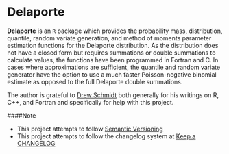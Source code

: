 # Delaporte

**Delaporte** is an `R` package which provides the probability mass, distribution, quantile, random variate generation, and method of moments parameter estimation functions for the Delaporte distribution. As the distribution does not have a closed form but requires summations or double summations to calculate values, the functions have been programmed in Fortran and C. In cases where approximations are sufficient, the quantile and random variate generator have the option to use a much faster Poisson-negative binomial estimate as opposed to the full Delaporte double summations.

The author is grateful to [Drew Schmidt](https://github.com/wrathematics) both generally for his writings on R, C++, and Fortran and specifically for help with this project.

####Note
 - This project attempts to follow [Semantic Versioning](http://semver.org/)
 - This project attempts to follow the changelog system at [Keep a CHANGELOG](http://keepachangelog.com/)